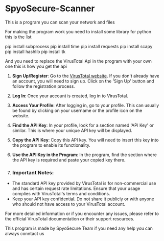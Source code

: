 # SpyoSecure-Scanner
This is a program you can scan your network and files 

For making the program work you need to install some library for python this is the list

pip install subprocess
pip install time
pip install requests
pip install scapy
pip install hashlib
pip install tk

And you need to replace the VirusTotal Api in the program with your own one this is how you get the api

1. **Sign Up/Register**: Go to the [VirusTotal website](https://www.virustotal.com/). If you don't already have an account, you will need to sign up. Click on the 'Sign Up' button and follow the registration process.

2. **Log In**: Once your account is created, log in to VirusTotal.

3. **Access Your Profile**: After logging in, go to your profile. This can usually be found by clicking on your username or the profile icon on the website.

4. **Find the API Key**: In your profile, look for a section named 'API Key' or similar. This is where your unique API key will be displayed.

5. **Copy the API Key**: Copy this API key. You will need to insert this key into the program to enable its functionality.

6. **Use the API Key in the Program**: In the program, find the section where the API key is required and paste your copied key there.

7. ### Important Notes:

- The standard API key provided by VirusTotal is for non-commercial use and has certain request rate limitations. Ensure that your usage complies with VirusTotal's terms and conditions.
- Keep your API key confidential. Do not share it publicly or with anyone who should not have access to your VirusTotal account.

For more detailed information or if you encounter any issues, please refer to the official VirusTotal documentation or their support resources.

This program is made by SpyoSecure Team if you need any help you can always conntact us 
